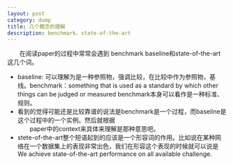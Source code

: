 ```yaml
---
layout: post
category: dump
title: 几个概念的理解
description: benchmark、state-of-the-art
---
```


　　在阅读paper的过程中常常会遇到 benchmark baseline和state-of-the-art这几个词。
- baseline: 可以理解为是一种参照物，强调比较，在比较中作为参照物，基线。benchmark：something that is used as a standard by which other things can be judged or measured benchmark本身可以看作是一种标准、规则。
- 看到的觉得可能还是比较靠谱的说法是benchmark是一个过程，而baseline是这个过程中的一个实例。然后就根据<br>
　　paper中的context来具体来理解是那种意思吧。
- stete-of-the-art整个短语起到的应该是一个形容词的作用。比如说在某种网络在一个数据集上的表现非常出色，我们在形容这个表现的时候就可以说是We achieve state-of-the-art performance on all available challenge.
